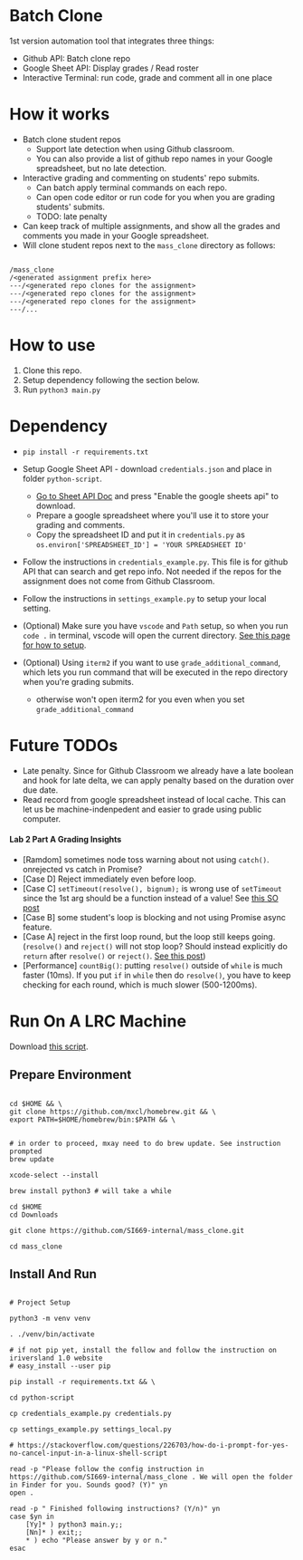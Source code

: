 # Batch Clone

1st version automation tool that integrates three things:
- Github API: Batch clone repo
- Google Sheet API: Display grades / Read roster
- Interactive Terminal: run code, grade and comment all in one place

# How it works

- Batch clone student repos
  - Support late detection when using Github classroom.
  - You can also provide a list of github repo names in your Google spreadsheet, but no late detection.
- Interactive grading and commenting on students' repo submits.
  - Can batch apply terminal commands on each repo.
  - Can open code editor or run code for you when you are grading students' submits.
  - TODO: late penalty
- Can keep track of multiple assignments, and show all the grades and comments you made in your Google spreadsheet.
- Will clone student repos next to the `mass_clone` directory as follows:

```

/mass_clone
/<generated assignment prefix here>
---/<generated repo clones for the assignment>
---/<generated repo clones for the assignment>
---/<generated repo clones for the assignment>
---/...

```

# How to use

1. Clone this repo.
1. Setup dependency following the section below.
1. Run `python3 main.py`

# Dependency

- `pip install -r requirements.txt`
- Setup Google Sheet API - download `credentials.json` and place in folder `python-script`.
  - [Go to Sheet API Doc](https://developers.google.com/sheets/api/quickstart/python) and press "Enable the google sheets api" to download.
  - Prepare a google spreadsheet where you'll use it to store your grading and comments.
  - Copy the spreadsheet ID and put it in `credentials.py` as `os.environ['SPREADSHEET_ID'] = 'YOUR SPREADSHEET ID'`
- Follow the instructions in `credentials_example.py`. This file is for github API that can search and get repo info. Not needed if the repos for the assignment does not come from Github Classroom.
- Follow the instructions in `settings_example.py` to setup your local setting.

- (Optional) Make sure you have `vscode` and `Path` setup, so when you run `code .` in terminal, vscode will open the current directory. [See this page for how to setup](https://code.visualstudio.com/docs/setup/mac).
- (Optional) Using `iterm2` if you want to use `grade_additional_command`, which lets you run command that will be executed in the repo directory when you're grading submits.
  - otherwise won't open iterm2 for you even when you set `grade_additional_command`

# Future TODOs

- Late penalty. Since for Github Classroom we already have a late boolean and hook for late delta, we can apply penalty based on the duration over due date.
- Read record from google spreadsheet instead of local cache. This can let us be machine-indenpedent and easier to grade using public computer.

#### Lab 2 Part A Grading Insights

- [Ramdom] sometimes node toss warning about not using `catch()`. onrejected vs catch in Promise?
- [Case D] Reject immediately even before loop.
- [Case C] `setTimeout(resolve(), bignum);` is wrong use of `setTimeout` since the 1st arg should be a function instead of a value! See [this SO post](https://stackoverflow.com/questions/39538473/using-settimeout-on-promise-chain)
- [Case B] some student's loop is blocking and not using Promise async feature.
- [Case A] reject in the first loop round, but the loop still keeps going. (`resolve()` and `reject()` will not stop loop? Should instead explicitly do `return` after `resolve()` or `reject()`. [See this post](https://stackoverflow.com/questions/32536049/do-i-need-to-return-after-early-resolve-reject))
- [Performance] `countBig()`: putting `resolve()` outside of `while` is much faster (10ms). If you put `if` in `while` then do `resolve()`, you have to keep checking for each round, which is much slower (500-1200ms).

# Run On A LRC Machine

Download [this script](https://raw.githubusercontent.com/SI669-internal/mass_clone/master/install-env-lrc-and-run.sh).

## Prepare Environment

```shell

cd $HOME && \
git clone https://github.com/mxcl/homebrew.git && \
export PATH=$HOME/homebrew/bin:$PATH && \


# in order to proceed, mxay need to do brew update. See instruction prompted
brew update

xcode-select --install

brew install python3 # will take a while

cd $HOME
cd Downloads

git clone https://github.com/SI669-internal/mass_clone.git

cd mass_clone

```

## Install And Run

```shell

# Project Setup

python3 -m venv venv

. ./venv/bin/activate

# if not pip yet, install the follow and follow the instruction on iriversland 1.0 website
# easy_install --user pip

pip install -r requirements.txt && \

cd python-script

cp credentials_example.py credentials.py

cp settings_example.py settings_local.py

# https://stackoverflow.com/questions/226703/how-do-i-prompt-for-yes-no-cancel-input-in-a-linux-shell-script

read -p "Please follow the config instruction in https://github.com/SI669-internal/mass_clone . We will open the folder in Finder for you. Sounds good? (Y)" yn
open .

read -p " Finished following instructions? (Y/n)" yn
case $yn in
    [Yy]* ) python3 main.y;;
    [Nn]* ) exit;;
    * ) echo "Please answer by y or n."
esac


```